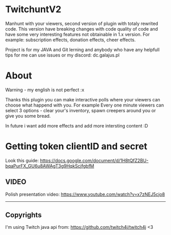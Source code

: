 # TwitchuntV2
Manhunt with your viewers, second version of plugin with totaly rewrited code.
This version have breaking changes with code quality of code and have some very interesting features not obtainable in 1.x version. For example: subscription effects, donation effects, cheer effects.

Project is for my JAVA and Git lerning and anybody who have any helpfull tips for me can use issues or my discord: dc.galajus.pl

# About
Warning - my english is not perfect :x

Thanks this plugin you can make interactive polls where your viewers can choose what happend with you. For example Every one minute viewers can select 3 options - clear your's inventory, spawn creepers around you or give you some bread.

In future i want add more effects and add more intersting content :D

# Getting token clientID and secret

Look this guide: https://docs.google.com/document/d/1H8tQfZ2BU-bqaPurFX_GU6u8AWAgT3g9HqkScjfgbfM

## VIDEO
Polish presentation video:
https://www.youtube.com/watch?v=x7zNEJ5cjo8

--------

## Copyrights

I'm using Twitch java api from: https://github.com/twitch4j/twitch4j
<3
